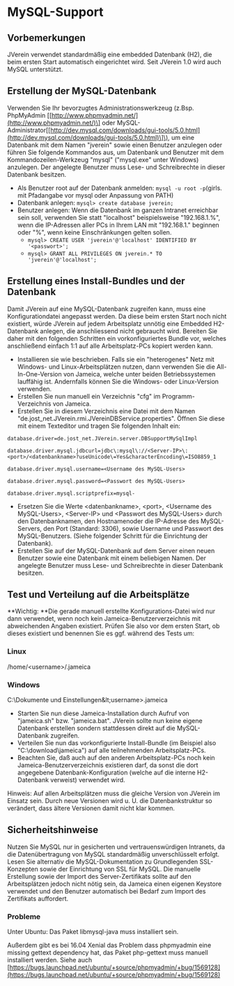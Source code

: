 # MySQL-Support

## Vorbemerkungen

JVerein verwendet standardmäßig eine embedded Datenbank \(H2\), die beim ersten Start automatisch eingerichtet wird. Seit JVerein 1.0 wird auch MySQL unterstützt.

## Erstellung der MySQL-Datenbank

Verwenden Sie Ihr bevorzugtes Administrationswerkzeug \(z.Bsp. PhpMyAdmin \[[http://www.phpmyadmin.net/](http://www.phpmyadmin.net/)\] oder MySQL-Administrator\[[http://dev.mysql.com/downloads/gui-tools/5.0.html](http://dev.mysql.com/downloads/gui-tools/5.0.html)\]\), um eine Datenbank mit dem Namen "jverein" sowie einen Benutzer anzulegen oder führen Sie folgende Kommandos aus, um Datenbank und Benutzer mit dem Kommandozeilen-Werkzeug "mysql" \("mysql.exe" unter Windows\) anzulegen. Der angelegte Benutzer muss Lese- und Schreibrechte in dieser Datenbank besitzen.

* Als Benutzer root auf der Datenbank anmelden: `mysql -u root -p`\(girls. mit Pfadangabe vor mysql oder Anpassung von PATH\)
* Datenbank anlegen: `mysql> create database jverein;`
* Benutzer anlegen: Wenn die Datenbank im ganzen Intranet erreichbar sein soll, verwenden Sie statt "localhost" beispielsweise "192.168.1.%", wenn die IP-Adressen aller PCs in Ihrem LAN mit "192.168.1." beginnen oder "%", wenn keine Einschränkungen gelten sollen.
  * `mysql> CREATE USER 'jverein'@'localhost' IDENTIFIED BY '<passwort>';`
  * `mysql> GRANT ALL PRIVILEGES ON jverein.* TO 'jverein'@'localhost';`

## Erstellung eines Install-Bundles und der Datenbank

Damit JVerein auf eine MySQL-Datenbank zugreifen kann, muss eine Konfigurationdatei angepasst werden. Da diese beim ersten Start noch nicht existiert, würde JVerein auf jedem Arbeitsplatz unnötig eine Embedded H2-Datenbank anlegen, die anschliessend nicht gebraucht wird. Bereiten Sie daher mit den folgenden Schritten ein vorkonfiguriertes Bundle vor, welches anschließend einfach 1:1 auf alle Arbeitsplatz-PCs kopiert werden kann.

* Installieren sie wie beschrieben. Falls sie ein "heterogenes" Netz mit Windows- und Linux-Arbeitsplätzen nutzen, dann verwenden Sie die All-In-One-Version von Jameica, welche unter beiden Betriebssystemen lauffähig ist. Andernfalls können Sie die Windows- oder Linux-Version verwenden.
* Erstellen Sie nun manuell ein Verzeichnis "cfg" im Programm-Verzeichnis von Jameica.
* Erstellen Sie in diesem Verzeichnis eine Datei mit dem Namen "de.jost\_net.JVerein.rmi.JVereinDBService.properties". Öffnen Sie diese mit einem Texteditor und tragen Sie folgenden Inhalt ein:

`database.driver=de.jost_net.JVerein.server.DBSupportMySqlImpl`

`database.driver.mysql.jdbcurl=jdbc\:mysql\://<Server-IP>\:<port>/<datenbankname>?useUnicode\=Yes&characterEncoding\=ISO8859_1`

`database.driver.mysql.username=<Username des MySQL-Users>`

`database.driver.mysql.password=<Passwort des MySQL-Users>`

`database.driver.mysql.scriptprefix=mysql-`

* Ersetzen Sie die Werte &lt;datenbankname&gt;, &lt;port&gt;, &lt;Username des MySQL-Users&gt;, &lt;Server-IP&gt; und &lt;Passwort des MySQL-Users&gt; durch den Datenbanknamen, den Hostnamenoder die IP-Adresse des MySQL-Servers, den Port \(Standard: 3306\), sowie Username und Passwort des MySQL-Benutzers. \(Siehe folgender Schritt für die Einrichtung der Datenbank\).
* Erstellen Sie auf der MySQL-Datenbank auf dem Server einen neuen Benutzer sowie eine Datenbank mit einem beliebigen Namen. Der angelegte Benutzer muss Lese- und Schreibrechte in dieser Datenbank besitzen.

## Test und Verteilung auf die Arbeitsplätze

**Wichtig: **Die gerade manuell erstellte Konfigurations-Datei wird nur dann verwendet, wenn noch kein Jameica-Benutzerverzeichnis mit abweichenden Angaben existiert. Prüfen Sie also vor dem ersten Start, ob dieses existiert und benennen Sie es ggf. während des Tests um:

### Linux

/home/&lt;username&gt;/.jameica

### Windows

C:\Dokumente und Einstellungen\&lt;username&gt;\.jameica

* Starten Sie nun diese Jameica-Installation durch Aufruf von "jameica.sh" bzw. "jameica.bat". JVerein sollte nun keine eigene Datenbank erstellen sondern stattdessen direkt auf die MySQL-Datenbank zugreifen.
* Verteilen Sie nun das vorkonfigurierte Install-Bundle \(im Beispiel also "C:\download\jameica"\) auf alle teilnehmenden Arbeitsplatz-PCs.
* Beachten Sie, daß auch auf den anderen Arbeitsplatz-PCs noch kein Jameica-Benutzerverzeichnis existieren darf, da sonst die dort angegebene Datenbank-Konfiguration \(welche auf die interne H2-Datenbank verweist\) verwendet wird.

Hinweis: Auf allen Arbeitsplätzen muss die gleiche Version von JVerein im Einsatz sein. Durch neue Versionen wird u. U. die Datenbankstruktur so verändert, dass ältere Versionen damit nicht klar kommen.

## Sicherheitshinweise

Nutzen Sie MySQL nur in gesicherten und vertrauenswürdigen Intranets, da die Datenübertragung von MySQL standardmäßig unverschlüsselt erfolgt. Lesen Sie alternativ die MySQL-Dokumentation zu Grundlegenden SSL-Konzepten sowie der Einrichtung von SSL für MySQL. Die manuelle Erstellung sowie der Import des Server-Zertifikats sollte auf den Arbeitsplätzen jedoch nicht nötig sein, da Jameica einen eigenen Keystore verwendet und den Benutzer automatisch bei Bedarf zum Import des Zertifikats auffordert.

### Probleme

Unter Ubuntu: Das Paket libmysql-java muss installiert sein.

Außerdem gibt es bei 16.04 Xenial das Problem dass phpmyadmin eine missing gettext dependency hat, das Paket php-gettext muss manuell installiert werden. Siehe auch [https://bugs.launchpad.net/ubuntu/+source/phpmyadmin/+bug/1569128](https://bugs.launchpad.net/ubuntu/+source/phpmyadmin/+bug/1569128)

